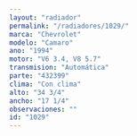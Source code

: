 ```yaml
---
layout: "radiador"
permalink: "/radiadores/1029/"
marca: "Chevrolet"
modelo: "Camaro"
ano: "1994"
motor: "V6 3.4, V8 5.7"
transmision: "Automática"
parte: "432399"
clima: "Con clima"
alto: "34 3/4"
ancho: "17 1/4"
observaciones: ""
id: "1029"
---
```


